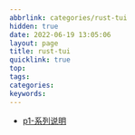 ```yaml
---
abbrlink: categories/rust-tui
hidden: true
date: 2022-06-19 13:05:06
layout: page
title: rust-tui 
quicklink: true
top:
tags:
categories:
keywords:
---
```

- [p1-系列说明](/posts/rust-tui/p1)